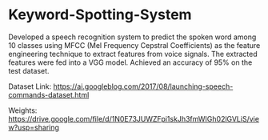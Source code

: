 # Keyword-Spotting-System
Developed a speech recognition system to predict the spoken word among 10 classes using MFCC (Mel Frequency Cepstral Coefficients) as the feature engineering technique to extract features from voice signals. The extracted features were fed into a VGG model. Achieved an accuracy of 95% on the test dataset.

Dataset Link: https://ai.googleblog.com/2017/08/launching-speech-commands-dataset.html

Weights: https://drive.google.com/file/d/1N0E73JUWZFpi1skJh3fmWIGh02lGVLiS/view?usp=sharing
